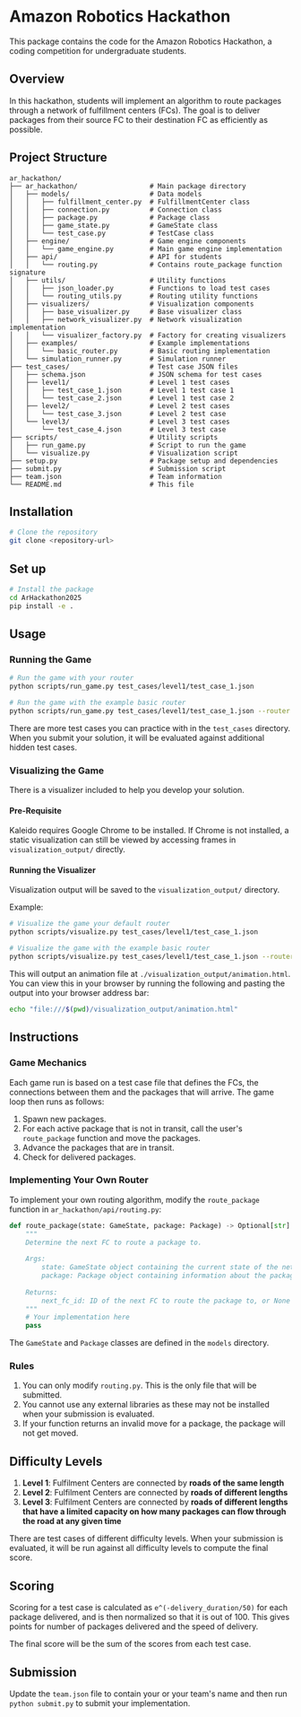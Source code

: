 # Amazon Robotics Hackathon

This package contains the code for the Amazon Robotics Hackathon, a coding competition for undergraduate students.

## Overview

In this hackathon, students will implement an algorithm to route packages through a network of fulfillment centers (FCs). The goal is to deliver packages from their source FC to their destination FC as efficiently as possible.

## Project Structure

```
ar_hackathon/
├── ar_hackathon/                  # Main package directory
│   ├── models/                    # Data models
│   │   ├── fulfillment_center.py  # FulfillmentCenter class
│   │   ├── connection.py          # Connection class
│   │   ├── package.py             # Package class
│   │   ├── game_state.py          # GameState class
│   │   └── test_case.py           # TestCase class
│   ├── engine/                    # Game engine components
│   │   └── game_engine.py         # Main game engine implementation
│   ├── api/                       # API for students
│   │   └── routing.py             # Contains route_package function signature
│   ├── utils/                     # Utility functions
│   │   ├── json_loader.py         # Functions to load test cases
│   │   └── routing_utils.py       # Routing utility functions
│   ├── visualizers/               # Visualization components
│   │   ├── base_visualizer.py     # Base visualizer class
│   │   ├── network_visualizer.py  # Network visualization implementation
│   │   └── visualizer_factory.py  # Factory for creating visualizers
│   ├── examples/                  # Example implementations
│   │   └── basic_router.py        # Basic routing implementation
│   └── simulation_runner.py       # Simulation runner
├── test_cases/                    # Test case JSON files
│   ├── schema.json                # JSON schema for test cases
│   ├── level1/                    # Level 1 test cases
│   │   ├── test_case_1.json       # Level 1 test case 1
│   │   └── test_case_2.json       # Level 1 test case 2
│   ├── level2/                    # Level 2 test cases
│   │   └── test_case_3.json       # Level 2 test case
│   └── level3/                    # Level 3 test cases
│       └── test_case_4.json       # Level 3 test case
├── scripts/                       # Utility scripts
│   ├── run_game.py                # Script to run the game
│   └── visualize.py               # Visualization script
├── setup.py                       # Package setup and dependencies
├── submit.py                      # Submission script
├── team.json                      # Team information
└── README.md                      # This file
```

## Installation

```bash
# Clone the repository
git clone <repository-url>
```

## Set up
```bash
# Install the package
cd ArHackathon2025
pip install -e .
```

## Usage

### Running the Game

```bash
# Run the game with your router
python scripts/run_game.py test_cases/level1/test_case_1.json

# Run the game with the example basic router
python scripts/run_game.py test_cases/level1/test_case_1.json --router basic
```

There are more test cases you can practice with in the `test_cases` directory. When you submit your solution, it will be evaluated
against additional hidden test cases.

### Visualizing the Game

There is a visualizer included to help you develop your solution.

#### Pre-Requisite

Kaleido requires Google Chrome to be installed. If Chrome is not installed, a static visualization can still be viewed by accessing frames in `visualization_output/` directly.

#### Running the Visualizer

Visualization output will be saved to the `visualization_output/` directory.

Example:

```bash
# Visualize the game your default router
python scripts/visualize.py test_cases/level1/test_case_1.json

# Visualize the game with the example basic router
python scripts/visualize.py test_cases/level1/test_case_1.json --router basic
```

This will output an animation file at `./visualization_output/animation.html`. You can view this in your browser by running the following
and pasting the output into your browser address bar:
```bash
echo "file:///$(pwd)/visualization_output/animation.html"
```

## Instructions

### Game Mechanics

Each game run is based on a test case file that defines the FCs, the connections between them and the packages that will arrive. The game loop
then runs as follows:
1. Spawn new packages.
1. For each active package that is not in transit, call the user's `route_package` function and move the packages.
1. Advance the packages that are in transit.
1. Check for delivered packages.

### Implementing Your Own Router

To implement your own routing algorithm, modify the `route_package` function in `ar_hackathon/api/routing.py`:

```python
def route_package(state: GameState, package: Package) -> Optional[str]:
    """
    Determine the next FC to route a package to.
    
    Args:
        state: GameState object containing the current state of the network
        package: Package object containing information about the package
        
    Returns:
        next_fc_id: ID of the next FC to route the package to, or None to stay at current FC
    """
    # Your implementation here
    pass
```

The `GameState` and `Package` classes are defined in the `models` directory.

### Rules
1. You can only modify `routing.py`. This is the only file that will be submitted.
1. You cannot use any external libraries as these may not be installed when your submission is evaluated.
1. If your function returns an invalid move for a package, the package will not get moved.

## Difficulty Levels

1. **Level 1**: Fulfilment Centers are connected by **roads of the same length**
2. **Level 2**: Fulfilment Centers are connected by **roads of different lengths**
3. **Level 3**: Fulfilment Centers are connected by **roads of different lengths that have a limited capacity on how many packages can flow through the road at any given time**

There are test cases of different difficulty levels. When your submission is evaluated, it will be run against all difficulty levels to compute the final score.

## Scoring

Scoring for a test case is calculated as `e^(-delivery_duration/50)` for each package delivered, and is then normalized so that it is out of 100. This gives points for number of packages delivered and the speed of delivery.

The final score will be the sum of the scores from each test case.

## Submission
Update the `team.json` file to contain your or your team's name and then run `python submit.py` to submit your implementation.